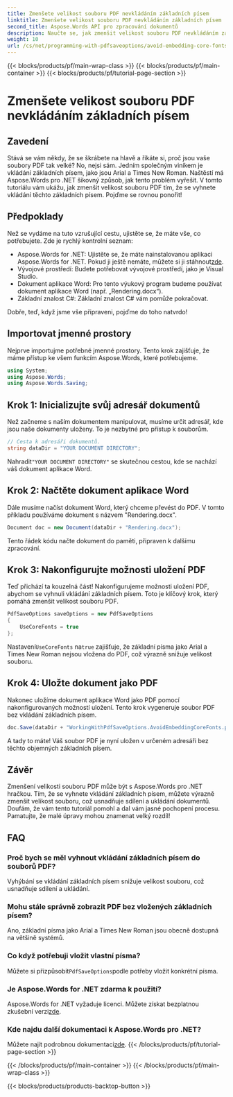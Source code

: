 ```yaml
---
title: Zmenšete velikost souboru PDF nevkládáním základních písem
linktitle: Zmenšete velikost souboru PDF nevkládáním základních písem
second_title: Aspose.Words API pro zpracování dokumentů
description: Naučte se, jak zmenšit velikost souboru PDF nevkládáním základních písem pomocí Aspose.Words for .NET. Chcete-li optimalizovat soubory PDF, postupujte podle našeho podrobného průvodce.
weight: 10
url: /cs/net/programming-with-pdfsaveoptions/avoid-embedding-core-fonts/
---
```


{{< blocks/products/pf/main-wrap-class >}}
{{< blocks/products/pf/main-container >}}
{{< blocks/products/pf/tutorial-page-section >}}

# Zmenšete velikost souboru PDF nevkládáním základních písem

## Zavedení

Stává se vám někdy, že se škrábete na hlavě a říkáte si, proč jsou vaše soubory PDF tak velké? No, nejsi sám. Jedním společným viníkem je vkládání základních písem, jako jsou Arial a Times New Roman. Naštěstí má Aspose.Words pro .NET šikovný způsob, jak tento problém vyřešit. V tomto tutoriálu vám ukážu, jak zmenšit velikost souboru PDF tím, že se vyhnete vkládání těchto základních písem. Pojďme se rovnou ponořit!

## Předpoklady

Než se vydáme na tuto vzrušující cestu, ujistěte se, že máte vše, co potřebujete. Zde je rychlý kontrolní seznam:

-  Aspose.Words for .NET: Ujistěte se, že máte nainstalovanou aplikaci Aspose.Words for .NET. Pokud ji ještě nemáte, můžete si ji stáhnout[zde](https://releases.aspose.com/words/net/).
- Vývojové prostředí: Budete potřebovat vývojové prostředí, jako je Visual Studio.
- Dokument aplikace Word: Pro tento výukový program budeme používat dokument aplikace Word (např. „Rendering.docx“).
- Základní znalost C#: Základní znalost C# vám pomůže pokračovat.

Dobře, teď, když jsme vše připraveni, pojďme do toho natvrdo!

## Importovat jmenné prostory

Nejprve importujme potřebné jmenné prostory. Tento krok zajišťuje, že máme přístup ke všem funkcím Aspose.Words, které potřebujeme.

```csharp
using System;
using Aspose.Words;
using Aspose.Words.Saving;
```

## Krok 1: Inicializujte svůj adresář dokumentů

Než začneme s naším dokumentem manipulovat, musíme určit adresář, kde jsou naše dokumenty uloženy. To je nezbytné pro přístup k souborům.

```csharp
// Cesta k adresáři dokumentů.
string dataDir = "YOUR DOCUMENT DIRECTORY";
```

 Nahradit`"YOUR DOCUMENT DIRECTORY"` se skutečnou cestou, kde se nachází váš dokument aplikace Word.

## Krok 2: Načtěte dokument aplikace Word

Dále musíme načíst dokument Word, který chceme převést do PDF. V tomto příkladu používáme dokument s názvem "Rendering.docx".

```csharp
Document doc = new Document(dataDir + "Rendering.docx");
```

Tento řádek kódu načte dokument do paměti, připraven k dalšímu zpracování.

## Krok 3: Nakonfigurujte možnosti uložení PDF

Teď přichází ta kouzelná část! Nakonfigurujeme možnosti uložení PDF, abychom se vyhnuli vkládání základních písem. Toto je klíčový krok, který pomáhá zmenšit velikost souboru PDF.

```csharp
PdfSaveOptions saveOptions = new PdfSaveOptions
{
    UseCoreFonts = true
};
```

 Nastavení`UseCoreFonts` na`true` zajišťuje, že základní písma jako Arial a Times New Roman nejsou vložena do PDF, což výrazně snižuje velikost souboru.

## Krok 4: Uložte dokument jako PDF

Nakonec uložíme dokument aplikace Word jako PDF pomocí nakonfigurovaných možností uložení. Tento krok vygeneruje soubor PDF bez vkládání základních písem.

```csharp
doc.Save(dataDir + "WorkingWithPdfSaveOptions.AvoidEmbeddingCoreFonts.pdf", saveOptions);
```

A tady to máte! Váš soubor PDF je nyní uložen v určeném adresáři bez těchto objemných základních písem.

## Závěr

Zmenšení velikosti souboru PDF může být s Aspose.Words pro .NET hračkou. Tím, že se vyhnete vkládání základních písem, můžete výrazně zmenšit velikost souboru, což usnadňuje sdílení a ukládání dokumentů. Doufám, že vám tento tutoriál pomohl a dal vám jasné pochopení procesu. Pamatujte, že malé úpravy mohou znamenat velký rozdíl!

## FAQ

### Proč bych se měl vyhnout vkládání základních písem do souborů PDF?
Vyhýbání se vkládání základních písem snižuje velikost souboru, což usnadňuje sdílení a ukládání.

### Mohu stále správně zobrazit PDF bez vložených základních písem?
Ano, základní písma jako Arial a Times New Roman jsou obecně dostupná na většině systémů.

### Co když potřebuji vložit vlastní písma?
 Můžete si přizpůsobit`PdfSaveOptions`podle potřeby vložit konkrétní písma.

### Je Aspose.Words for .NET zdarma k použití?
 Aspose.Words for .NET vyžaduje licenci. Můžete získat bezplatnou zkušební verzi[zde](https://releases.aspose.com/).

### Kde najdu další dokumentaci k Aspose.Words pro .NET?
 Můžete najít podrobnou dokumentaci[zde](https://reference.aspose.com/words/net/).
{{< /blocks/products/pf/tutorial-page-section >}}

{{< /blocks/products/pf/main-container >}}
{{< /blocks/products/pf/main-wrap-class >}}

{{< blocks/products/products-backtop-button >}}
